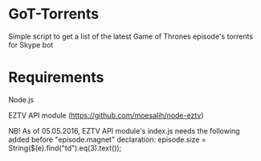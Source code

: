 # GoT-Torrents
Simple script to get a list of the latest Game of Thrones episode's torrents for Skype bot

# Requirements
Node.js

EZTV API module (https://github.com/moesalih/node-eztv)

NB! As of 05.05.2016, EZTV API module's index.js needs the following added before "episode.magnet" declaration:
        episode.size = String($(e).find("td").eq(3).text());

